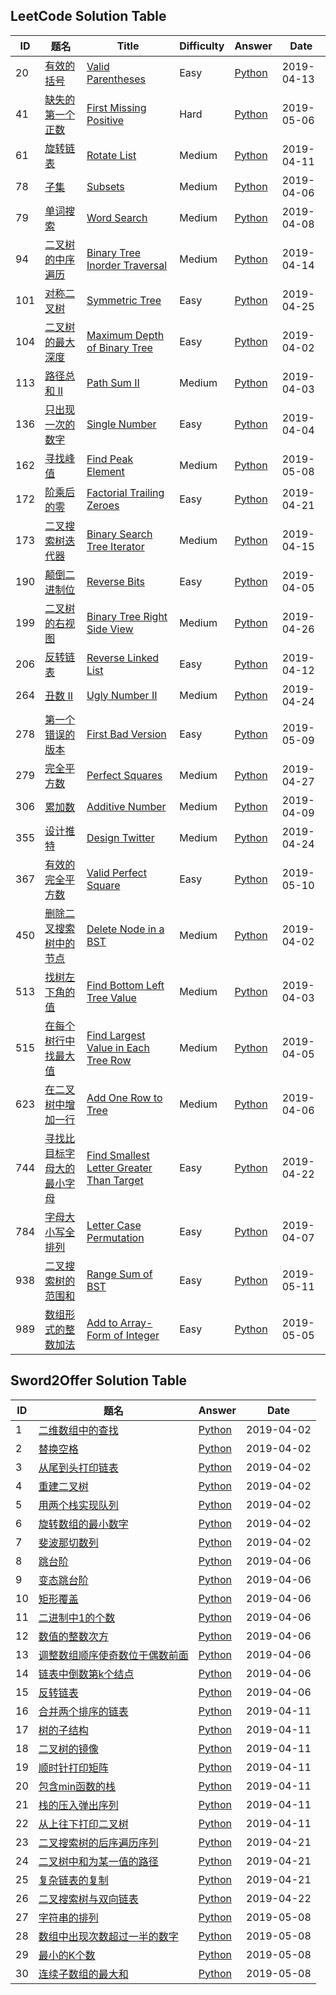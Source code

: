 ## LeetCode Solution Table

| ID   | 题名                                                         | Title                                                        | Difficulty | Answer          | Date       |
| ---- | ------------------------------------------------------------ | ------------------------------------------------------------ | ---------- | --------------- | ---------- |
| 20    | [有效的括号](https://leetcode-cn.com/problems/valid-parentheses/description/) | [Valid Parentheses](https://leetcode.com/problems/valid-parentheses/description/) | Easy       | [Python](https://github.com/YimingXue/leetcode-sword2offer/blob/master/leetcode/有效的括号.py) | 2019-04-13 |
| 41    | [缺失的第一个正数](https://leetcode-cn.com/problems/first-missing-positive/description/) | [First Missing Positive](https://leetcode.com/problems/first-missing-positive/description/) | Hard       | [Python](https://github.com/YimingXue/leetcode-sword2offer/blob/master/leetcode/缺失的第一个正数.py) | 2019-05-06 |
| 61    | [旋转链表](https://leetcode-cn.com/problems/rotate-list/description/) | [Rotate List](https://leetcode.com/problems/rotate-list/description/) | Medium       | [Python](https://github.com/YimingXue/leetcode-sword2offer/blob/master/leetcode/旋转链表.py) | 2019-04-11 |
| 78    | [子集](https://leetcode-cn.com/problems/subsets/description/) | [Subsets](https://leetcode.com/problems/subsets/description/) | Medium       | [Python](https://github.com/YimingXue/leetcode-sword2offer/blob/master/leetcode/子集.py) | 2019-04-06 |
| 79    | [单词搜索](https://leetcode-cn.com/problems/word-search/description/) | [Word Search](https://leetcode.com/problems/word-search/description/) | Medium       | [Python](https://github.com/YimingXue/leetcode-sword2offer/blob/master/leetcode/单词搜索.py) | 2019-04-08 |
| 94    | [二叉树的中序遍历](https://leetcode-cn.com/problems/binary-tree-inorder-traversal/description/) | [Binary Tree Inorder Traversal](https://leetcode.com/problems/binary-tree-inorder-traversal/description/) | Medium       | [Python](https://github.com/YimingXue/leetcode-sword2offer/blob/master/leetcode/二叉树的中序遍历.py) | 2019-04-14 |
| 101    | [对称二叉树](https://leetcode-cn.com/problems/symmetric-tree/description/) | [Symmetric Tree](https://leetcode.com/problems/symmetric-tree/description/) | Easy       | [Python](https://github.com/YimingXue/leetcode-sword2offer/blob/master/leetcode/对称二叉树.py) | 2019-04-25 |
| 104    | [二叉树的最大深度](https://leetcode-cn.com/problems/maximum-depth-of-binary-tree/description/) | [Maximum Depth of Binary Tree](https://leetcode.com/problems/maximum-depth-of-binary-tree/description/) | Easy       | [Python](https://github.com/YimingXue/leetcode-sword2offer/blob/master/leetcode/二叉树的最大深度.py) | 2019-04-02 |
| 113    | [路径总和 II](https://leetcode-cn.com/problems/path-sum-ii/description/) | [Path Sum II](https://leetcode.com/problems/path-sum-ii/description/) | Medium       | [Python](https://github.com/YimingXue/leetcode-sword2offer/blob/master/leetcode/路径总和-ii.py) | 2019-04-03 |
| 136    | [只出现一次的数字](https://leetcode-cn.com/problems/single-number/description/) | [Single Number](https://leetcode.com/problems/single-number/description/) | Easy       | [Python](https://github.com/YimingXue/leetcode-sword2offer/blob/master/leetcode/只出现一次的数字.py) | 2019-04-04 |
| 162    | [寻找峰值](https://leetcode-cn.com/problems/find-peak-element/description/) | [Find Peak Element](https://leetcode.com/problems/find-peak-element/description/) | Medium       | [Python](https://github.com/YimingXue/leetcode-sword2offer/blob/master/leetcode/寻找峰值.py) | 2019-05-08 |
| 172    | [阶乘后的零](https://leetcode-cn.com/problems/factorial-trailing-zeroes/description/) | [Factorial Trailing Zeroes](https://leetcode.com/problems/factorial-trailing-zeroes/description/) | Easy       | [Python](https://github.com/YimingXue/leetcode-sword2offer/blob/master/leetcode/阶乘后的零.py) | 2019-04-21 |
| 173    | [二叉搜索树迭代器](https://leetcode-cn.com/problems/binary-search-tree-iterator/description/) | [Binary Search Tree Iterator](https://leetcode.com/problems/binary-search-tree-iterator/description/) | Medium       | [Python](https://github.com/YimingXue/leetcode-sword2offer/blob/master/leetcode/二叉搜索树迭代器.py) | 2019-04-15 |
| 190    | [颠倒二进制位](https://leetcode-cn.com/problems/reverse-bits/description/) | [Reverse Bits](https://leetcode.com/problems/reverse-bits/description/) | Easy       | [Python](https://github.com/YimingXue/leetcode-sword2offer/blob/master/leetcode/颠倒二进制位.py) | 2019-04-05 |
| 199    | [二叉树的右视图](https://leetcode-cn.com/problems/binary-tree-right-side-view/description/) | [Binary Tree Right Side View](https://leetcode.com/problems/binary-tree-right-side-view/description/) | Medium       | [Python](https://github.com/YimingXue/leetcode-sword2offer/blob/master/leetcode/二叉树的右视图.py) | 2019-04-26 |
| 206    | [反转链表](https://leetcode-cn.com/problems/reverse-linked-list/description/) | [Reverse Linked List](https://leetcode.com/problems/reverse-linked-list/description/) | Easy       | [Python](https://github.com/YimingXue/leetcode-sword2offer/blob/master/leetcode/反转链表.py) | 2019-04-12 |
| 264    | [丑数 II](https://leetcode-cn.com/problems/ugly-number-ii/description/) | [Ugly Number II](https://leetcode.com/problems/ugly-number-ii/description/) | Medium       | [Python](https://github.com/YimingXue/leetcode-sword2offer/blob/master/leetcode/丑数-ii.py) | 2019-04-24 |
| 278    | [第一个错误的版本](https://leetcode-cn.com/problems/first-bad-version/description/) | [First Bad Version](https://leetcode.com/problems/first-bad-version/description/) | Easy       | [Python](https://github.com/YimingXue/leetcode-sword2offer/blob/master/leetcode/第一个错误的版本.py) | 2019-05-09 |
| 279    | [完全平方数](https://leetcode-cn.com/problems/perfect-squares/description/) | [Perfect Squares](https://leetcode.com/problems/perfect-squares/description/) | Medium       | [Python](https://github.com/YimingXue/leetcode-sword2offer/blob/master/leetcode/完全平方数.py) | 2019-04-27 |
| 306    | [累加数](https://leetcode-cn.com/problems/additive-number/description/) | [Additive Number](https://leetcode.com/problems/additive-number/description/) | Medium       | [Python](https://github.com/YimingXue/leetcode-sword2offer/blob/master/leetcode/累加数.py) | 2019-04-09 |
| 355    | [设计推特](https://leetcode-cn.com/problems/design-twitter/description/) | [Design Twitter](https://leetcode.com/problems/design-twitter/description/) | Medium       | [Python](https://github.com/YimingXue/leetcode-sword2offer/blob/master/leetcode/设计推特.py) | 2019-04-24 |
| 367    | [有效的完全平方数](https://leetcode-cn.com/problems/valid-perfect-square/description/) | [Valid Perfect Square](https://leetcode.com/problems/valid-perfect-square/description/) | Easy       | [Python](https://github.com/YimingXue/leetcode-sword2offer/blob/master/leetcode/有效的完全平方数.py) | 2019-05-10 |
| 450    | [删除二叉搜索树中的节点](https://leetcode-cn.com/problems/delete-node-in-a-bst/description/) | [Delete Node in a BST](https://leetcode.com/problems/delete-node-in-a-bst/description/) | Medium       | [Python](https://github.com/YimingXue/leetcode-sword2offer/blob/master/leetcode/删除二叉搜索树中的节点.py) | 2019-04-02 |
| 513    | [找树左下角的值](https://leetcode-cn.com/problems/find-bottom-left-tree-value/description/) | [Find Bottom Left Tree Value](https://leetcode.com/problems/find-bottom-left-tree-value/description/) | Medium       | [Python](https://github.com/YimingXue/leetcode-sword2offer/blob/master/leetcode/找树左下角的值.py) | 2019-04-03 |
| 515    | [在每个树行中找最大值](https://leetcode-cn.com/problems/find-largest-value-in-each-tree-row/description/) | [Find Largest Value in Each Tree Row](https://leetcode.com/problems/find-largest-value-in-each-tree-row/description/) | Medium       | [Python](https://github.com/YimingXue/leetcode-sword2offer/blob/master/leetcode/在每个树行中找最大值.py) | 2019-04-05 |
| 623    | [在二叉树中增加一行](https://leetcode-cn.com/problems/add-one-row-to-tree/description/) | [Add One Row to Tree](https://leetcode.com/problems/add-one-row-to-tree/description/) | Medium       | [Python](https://github.com/YimingXue/leetcode-sword2offer/blob/master/leetcode/在二叉树中增加一行.py) | 2019-04-06 |
| 744    | [寻找比目标字母大的最小字母](https://leetcode-cn.com/problems/find-smallest-letter-greater-than-target/description/) | [Find Smallest Letter Greater Than Target](https://leetcode.com/problems/find-smallest-letter-greater-than-target/description/) | Easy       | [Python](https://github.com/YimingXue/leetcode-sword2offer/blob/master/leetcode/寻找比目标字母大的最小字母.py) | 2019-04-22 |
| 784    | [字母大小写全排列](https://leetcode-cn.com/problems/letter-case-permutation/description/) | [Letter Case Permutation](https://leetcode.com/problems/letter-case-permutation/description/) | Easy       | [Python](https://github.com/YimingXue/leetcode-sword2offer/blob/master/leetcode/二叉搜索树中的插入操作.py) | 2019-04-07 |
| 938    | [二叉搜索树的范围和](https://leetcode-cn.com/problems/range-sum-of-bst/description/) | [Range Sum of BST](https://leetcode.com/problems/range-sum-of-bst/description/) | Easy       | [Python](https://github.com/YimingXue/leetcode-sword2offer/blob/master/leetcode/二叉搜索树的范围和.py) | 2019-05-11 |
| 989    | [数组形式的整数加法](https://leetcode-cn.com/problems/add-to-array-form-of-integer/description/) | [Add to Array-Form of Integer](https://leetcode.com/problems/add-to-array-form-of-integer/description/) | Easy       | [Python](https://github.com/YimingXue/leetcode-sword2offer/blob/master/leetcode/按公因数计算最大组件大小.py) | 2019-05-05 |



## Sword2Offer Solution Table

| ID   | 题名 | Answer | Date |
| ---- | ---- | ------ | ---- |
| 1    | [二维数组中的查找](https://www.nowcoder.com/practice/abc3fe2ce8e146608e868a70efebf62e?tpId=13&tqId=11154&rp=1&ru=%2Fta%2Fcoding-interviews&qru=%2Fta%2Fcoding-interviews%2Fquestion-ranking&tPage=1) | [Python](https://github.com/YimingXue/leetcode-sword2offer/blob/master/sword2offer/二维数组中的查找.py) | 2019-04-02 |
| 2    | [替换空格](https://www.nowcoder.com/practice/4060ac7e3e404ad1a894ef3e17650423?tpId=13&tqId=11155&rp=1&ru=%2Fta%2Fcoding-interviews&qru=%2Fta%2Fcoding-interviews%2Fquestion-ranking&tPage=1) | [Python](https://github.com/YimingXue/leetcode-sword2offer/blob/master/sword2offer/替换空格.py) | 2019-04-02 |
| 3    | [从尾到头打印链表](https://www.nowcoder.com/practice/d0267f7f55b3412ba93bd35cfa8e8035?tpId=13&tqId=11156&rp=1&ru=%2Fta%2Fcoding-interviews&qru=%2Fta%2Fcoding-interviews%2Fquestion-ranking&tPage=1) | [Python](https://github.com/YimingXue/leetcode-sword2offer/blob/master/sword2offer/从尾到头打印链表.py) | 2019-04-02 |
| 4    | [重建二叉树](https://www.nowcoder.com/practice/8a19cbe657394eeaac2f6ea9b0f6fcf6?tpId=13&tqId=11157&tPage=1&rp=1&ru=%2Fta%2Fcoding-interviews&qru=%2Fta%2Fcoding-interviews%2Fquestion-ranking) | [Python](https://github.com/YimingXue/leetcode-sword2offer/blob/master/sword2offer/重建二叉树.py) | 2019-04-02 |
| 5    | [用两个栈实现队列](https://www.nowcoder.com/practice/54275ddae22f475981afa2244dd448c6?tpId=13&tqId=11158&rp=1&ru=/ta/coding-interviews&qru=/ta/coding-interviews/question-ranking) | [Python](https://github.com/YimingXue/leetcode-sword2offer/blob/master/sword2offer/用两个栈实现队列.py) | 2019-04-02 |
| 6    | [旋转数组的最小数字](https://www.nowcoder.com/practice/9f3231a991af4f55b95579b44b7a01ba?tpId=13&tqId=11159&rp=1&ru=%2Fta%2Fcoding-interviews&qru=%2Fta%2Fcoding-interviews%2Fquestion-ranking&tPage=1) | [Python](https://github.com/YimingXue/leetcode-sword2offer/blob/master/sword2offer/旋转数组的最小数字.py) | 2019-04-02 |
| 7    | [斐波那切数列](https://www.nowcoder.com/practice/c6c7742f5ba7442aada113136ddea0c3?tpId=13&tqId=11160&rp=1&ru=%2Fta%2Fcoding-interviews&qru=%2Fta%2Fcoding-interviews%2Fquestion-ranking&tPage=1) | [Python](https://github.com/YimingXue/leetcode-sword2offer/blob/master/sword2offer/斐波那切数列.py) | 2019-04-02 |
| 8    | [跳台阶](https://www.nowcoder.com/practice/8c82a5b80378478f9484d87d1c5f12a4?tpId=13&tqId=11161&tPage=1&rp=1&ru=%2Fta%2Fcoding-interviews&qru=%2Fta%2Fcoding-interviews%2Fquestion-ranking) | [Python](https://github.com/YimingXue/leetcode-sword2offer/blob/master/sword2offer/跳台阶.py) | 2019-04-06 |
| 9    | [变态跳台阶](https://www.nowcoder.com/practice/22243d016f6b47f2a6928b4313c85387?tpId=13&tqId=11162&tPage=1&rp=1&ru=%2Fta%2Fcoding-interviews&qru=%2Fta%2Fcoding-interviews%2Fquestion-ranking) | [Python](https://github.com/YimingXue/leetcode-sword2offer/blob/master/sword2offer/变态跳台阶.py) | 2019-04-06 |
| 10    | [矩形覆盖](https://www.nowcoder.com/practice/72a5a919508a4251859fb2cfb987a0e6?tpId=13&tqId=11163&tPage=1&rp=1&ru=/ta/coding-interviews&qru=/ta/coding-interviews/question-ranking) | [Python](https://github.com/YimingXue/leetcode-sword2offer/blob/master/sword2offer/矩形覆盖.py) | 2019-04-06 |
| 11    | [二进制中1的个数](https://www.nowcoder.com/practice/8ee967e43c2c4ec193b040ea7fbb10b8?tpId=13&tqId=11164&tPage=1&rp=1&ru=%2Fta%2Fcoding-interviews&qru=%2Fta%2Fcoding-interviews%2Fquestion-ranking) | [Python](https://github.com/YimingXue/leetcode-sword2offer/blob/master/sword2offer/二进制中1的个数.py) | 2019-04-06 |
| 12    | [数值的整数次方](https://www.nowcoder.com/practice/1a834e5e3e1a4b7ba251417554e07c00?tpId=13&tqId=11165&tPage=1&rp=1&ru=%2Fta%2Fcoding-interviews&qru=%2Fta%2Fcoding-interviews%2Fquestion-ranking) | [Python](https://github.com/YimingXue/leetcode-sword2offer/blob/master/sword2offer/数值的整数次方.py) | 2019-04-06 |
| 13    | [调整数组顺序使奇数位于偶数前面](https://www.nowcoder.com/practice/beb5aa231adc45b2a5dcc5b62c93f593?tpId=13&tqId=11166&tPage=1&rp=1&ru=%2Fta%2Fcoding-interviews&qru=%2Fta%2Fcoding-interviews%2Fquestion-ranking) | [Python](https://github.com/YimingXue/leetcode-sword2offer/blob/master/sword2offer/调整数组顺序使奇数位于偶数前面.py) | 2019-04-06 |
| 14    | [链表中倒数第k个结点](https://www.nowcoder.com/practice/529d3ae5a407492994ad2a246518148a?tpId=13&tqId=11167&tPage=1&rp=1&ru=%2Fta%2Fcoding-interviews&qru=%2Fta%2Fcoding-interviews%2Fquestion-ranking) | [Python](https://github.com/YimingXue/leetcode-sword2offer/blob/master/sword2offer/链表中倒数第k个结点.py) | 2019-04-06 |
| 15    | [反转链表](https://www.nowcoder.com/practice/75e878df47f24fdc9dc3e400ec6058ca?tpId=13&tqId=11168&tPage=1&rp=1&ru=%2Fta%2Fcoding-interviews&qru=%2Fta%2Fcoding-interviews%2Fquestion-ranking) | [Python](https://github.com/YimingXue/leetcode-sword2offer/blob/master/sword2offer/反转链表.py) | 2019-04-06 |
| 16    | [合并两个排序的链表](https://www.nowcoder.com/practice/d8b6b4358f774294a89de2a6ac4d9337?tpId=13&tqId=11169&tPage=1&rp=1&ru=/ta/coding-interviews&qru=/ta/coding-interviews/question-ranking) | [Python](https://github.com/YimingXue/leetcode-sword2offer/blob/master/sword2offer/合并两个排序的链表.py) | 2019-04-11 |
| 17    | [树的子结构](https://www.nowcoder.com/practice/6e196c44c7004d15b1610b9afca8bd88?tpId=13&tqId=11170&tPage=1&rp=1&ru=%2Fta%2Fcoding-interviews&qru=%2Fta%2Fcoding-interviews%2Fquestion-ranking) | [Python](https://github.com/YimingXue/leetcode-sword2offer/blob/master/sword2offer/树的子结构.py) | 2019-04-11 |
| 18    | [二叉树的镜像](https://www.nowcoder.com/practice/564f4c26aa584921bc75623e48ca3011?tpId=13&tqId=11171&tPage=1&rp=1&ru=%2Fta%2Fcoding-interviews&qru=%2Fta%2Fcoding-interviews%2Fquestion-ranking) | [Python](https://github.com/YimingXue/leetcode-sword2offer/blob/master/sword2offer/二叉树的镜像.py) | 2019-04-11 |
| 19    | [顺时针打印矩阵](https://www.nowcoder.com/practice/9b4c81a02cd34f76be2659fa0d54342a?tpId=13&tqId=11172&tPage=1&rp=1&ru=%2Fta%2Fcoding-interviews&qru=%2Fta%2Fcoding-interviews%2Fquestion-ranking) | [Python](https://github.com/YimingXue/leetcode-sword2offer/blob/master/sword2offer/顺时针打印矩阵.py) | 2019-04-11 |
| 20    | [包含min函数的栈](https://www.nowcoder.com/practice/4c776177d2c04c2494f2555c9fcc1e49?tpId=13&tqId=11173&tPage=1&rp=1&ru=%2Fta%2Fcoding-interviews&qru=%2Fta%2Fcoding-interviews%2Fquestion-ranking) | [Python](https://github.com/YimingXue/leetcode-sword2offer/blob/master/sword2offer/包含min函数的栈.py) | 2019-04-11 |
| 21    | [栈的压入弹出序列](https://www.nowcoder.com/practice/d77d11405cc7470d82554cb392585106?tpId=13&tqId=11174&tPage=2&rp=1&ru=%2Fta%2Fcoding-interviews&qru=%2Fta%2Fcoding-interviews%2Fquestion-ranking) | [Python](https://github.com/YimingXue/leetcode-sword2offer/blob/master/sword2offer/栈的压入弹出序列.py) | 2019-04-11 |
| 22    | [从上往下打印二叉树](https://www.nowcoder.com/practice/7fe2212963db4790b57431d9ed259701?tpId=13&tqId=11175&tPage=2&rp=1&ru=%2Fta%2Fcoding-interviews&qru=%2Fta%2Fcoding-interviews%2Fquestion-ranking) | [Python](https://github.com/YimingXue/leetcode-sword2offer/blob/master/sword2offer/从上往下打印二叉树.py) | 2019-04-11 |
| 23    | [二叉搜索树的后序遍历序列](https://www.nowcoder.com/practice/a861533d45854474ac791d90e447bafd?tpId=13&tqId=11176&tPage=2&rp=2&ru=%2Fta%2Fcoding-interviews&qru=%2Fta%2Fcoding-interviews%2Fquestion-ranking) | [Python](https://github.com/YimingXue/leetcode-sword2offer/blob/master/sword2offer/二叉搜索树的后序遍历序列.py) | 2019-04-21 |
| 24    | [二叉树中和为某一值的路径](https://www.nowcoder.com/practice/b736e784e3e34731af99065031301bca?tpId=13&tqId=11177&tPage=2&rp=2&ru=%2Fta%2Fcoding-interviews&qru=%2Fta%2Fcoding-interviews%2Fquestion-ranking) | [Python](https://github.com/YimingXue/leetcode-sword2offer/blob/master/sword2offer/二叉树中和为某一值的路径.py) | 2019-04-21 |
| 25    | [复杂链表的复制](https://www.nowcoder.com/practice/f836b2c43afc4b35ad6adc41ec941dba?tpId=13&tqId=11178&tPage=2&rp=2&ru=%2Fta%2Fcoding-interviews&qru=%2Fta%2Fcoding-interviews%2Fquestion-ranking) | [Python](https://github.com/YimingXue/leetcode-sword2offer/blob/master/sword2offer/复杂链表的复制.py) | 2019-04-21 |
| 26    | [二叉搜索树与双向链表](https://www.nowcoder.com/practice/947f6eb80d944a84850b0538bf0ec3a5?tpId=13&tqId=11179&tPage=2&rp=2&ru=%2Fta%2Fcoding-interviews&qru=%2Fta%2Fcoding-interviews%2Fquestion-ranking) | [Python](https://github.com/YimingXue/leetcode-sword2offer/blob/master/sword2offer/二叉搜索树与双向链表.py) | 2019-04-22 |
| 27    | [字符串的排列](https://www.nowcoder.com/practice/fe6b651b66ae47d7acce78ffdd9a96c7?tpId=13&tqId=11180&tPage=2&rp=2&ru=%2Fta%2Fcoding-interviews&qru=%2Fta%2Fcoding-interviews%2Fquestion-ranking) | [Python](https://github.com/YimingXue/leetcode-sword2offer/blob/master/sword2offer/字符串的排列.py) | 2019-05-08 |
| 28    | [数组中出现次数超过一半的数字](https://www.nowcoder.com/practice/e8a1b01a2df14cb2b228b30ee6a92163?tpId=13&tqId=11181&tPage=2&rp=2&ru=%2Fta%2Fcoding-interviews&qru=%2Fta%2Fcoding-interviews%2Fquestion-ranking) | [Python](https://github.com/YimingXue/leetcode-sword2offer/blob/master/sword2offer/数组中出现次数超过一半的数字.py) | 2019-05-08 |
| 29    | [最小的K个数](https://www.nowcoder.com/practice/6a296eb82cf844ca8539b57c23e6e9bf?tpId=13&tqId=11182&tPage=2&rp=2&ru=%2Fta%2Fcoding-interviews&qru=%2Fta%2Fcoding-interviews%2Fquestion-ranking) | [Python](https://github.com/YimingXue/leetcode-sword2offer/blob/master/sword2offer/最小的K个数.py) | 2019-05-08 |
| 30    | [连续子数组的最大和](https://www.nowcoder.com/practice/459bd355da1549fa8a49e350bf3df484?tpId=13&tqId=11183&tPage=2&rp=2&ru=%2Fta%2Fcoding-interviews&qru=%2Fta%2Fcoding-interviews%2Fquestion-ranking) | [Python](https://github.com/YimingXue/leetcode-sword2offer/blob/master/sword2offer/连续子数组的最大和.py) | 2019-05-08 |





